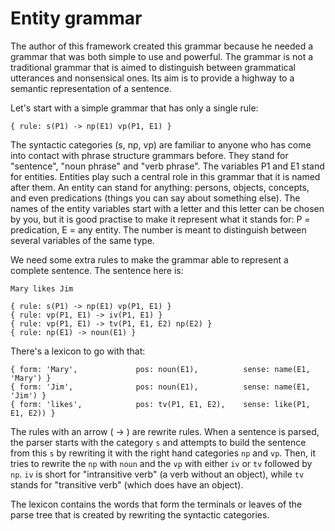 # Entity grammar

The author of this framework created this grammar because he needed a grammar that was both simple to use and powerful.
The grammar is not a traditional grammar that is aimed to distinguish between grammatical utterances and nonsensical
ones. Its aim is to provide a highway to a semantic representation of a sentence.

Let's start with a simple grammar that has only a single rule:

    { rule: s(P1) -> np(E1) vp(P1, E1) }

The syntactic categories (s, np, vp) are familiar to anyone who has come into contact with phrase structure grammars
before. They stand for "sentence", "noun phrase" and "verb phrase". The variables P1 and E1 stand for entities. Entities
play such a central role in this grammar that it is named after them. An entity can stand for anything: persons,
objects, concepts, and even predications (things you can say about something else). The names of the entity variables
start with a letter and this letter can be chosen by you, but it is good practise to make it represent what it stands
for: P = predication, E = any entity. The number is meant to distinguish between several variables of the same type.

We need some extra rules to make the grammar able to represent a complete sentence. The sentence here is:

~~~
Mary likes Jim
~~~

    { rule: s(P1) -> np(E1) vp(P1, E1) }
    { rule: vp(P1, E1) -> iv(P1, E1) }
    { rule: vp(P1, E1) -> tv(P1, E1, E2) np(E2) }
    { rule: np(E1) -> noun(E1) }

There's a lexicon to go with that:

    { form: 'Mary',             pos: noun(E1),          sense: name(E1, 'Mary') }
    { form: 'Jim',              pos: noun(E1),          sense: name(E1, 'Jim') }
    { form: 'likes',            pos: tv(P1, E1, E2),    sense: like(P1, E1, E2)) }

The rules with an arrow ( -> ) are rewrite rules. When a sentence is parsed, the parser starts with the category `s` and
attempts to build the sentence from this `s` by rewriting it with the right hand categories `np` and `vp`. Then, it
tries to rewrite the `np` with `noun` and the `vp` with either `iv` or `tv` followed by `np`. `iv` is short for
"intransitive verb" (a verb without an object), while `tv` stands for "transitive verb" (which does have an object).

The lexicon contains the words that form the terminals or leaves of the parse tree that is created by rewriting the
syntactic categories.
